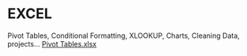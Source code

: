 # EXCEL
Pivot Tables, Conditional Formatting, XLOOKUP, Charts, Cleaning Data, projects...
[Pivot Tables.xlsx](https://github.com/Netsanet-G/EXCEL/files/14305301/Pivot.Tables.xlsx)
